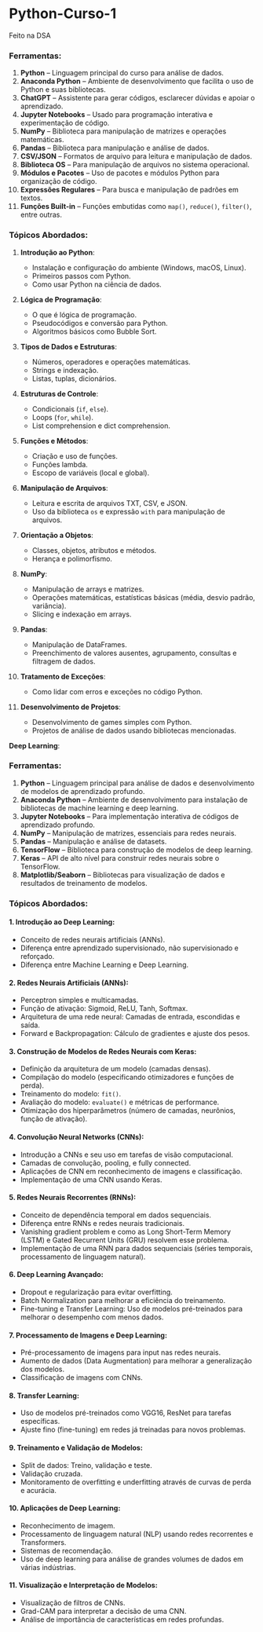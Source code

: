 # Python-Curso-1
Feito na DSA

### Ferramentas:
1. **Python** – Linguagem principal do curso para análise de dados.
2. **Anaconda Python** – Ambiente de desenvolvimento que facilita o uso de Python e suas bibliotecas.
3. **ChatGPT** – Assistente para gerar códigos, esclarecer dúvidas e apoiar o aprendizado.
4. **Jupyter Notebooks** – Usado para programação interativa e experimentação de código.
5. **NumPy** – Biblioteca para manipulação de matrizes e operações matemáticas.
6. **Pandas** – Biblioteca para manipulação e análise de dados.
7. **CSV/JSON** – Formatos de arquivo para leitura e manipulação de dados.
8. **Biblioteca OS** – Para manipulação de arquivos no sistema operacional.
9. **Módulos e Pacotes** – Uso de pacotes e módulos Python para organização de código.
10. **Expressões Regulares** – Para busca e manipulação de padrões em textos.
11. **Funções Built-in** – Funções embutidas como `map()`, `reduce()`, `filter()`, entre outras.

### Tópicos Abordados:
1. **Introdução ao Python**:
   - Instalação e configuração do ambiente (Windows, macOS, Linux).
   - Primeiros passos com Python.
   - Como usar Python na ciência de dados.
   
2. **Lógica de Programação**:
   - O que é lógica de programação.
   - Pseudocódigos e conversão para Python.
   - Algoritmos básicos como Bubble Sort.

3. **Tipos de Dados e Estruturas**:
   - Números, operadores e operações matemáticas.
   - Strings e indexação.
   - Listas, tuplas, dicionários.

4. **Estruturas de Controle**:
   - Condicionais (`if`, `else`).
   - Loops (`for`, `while`).
   - List comprehension e dict comprehension.

5. **Funções e Métodos**:
   - Criação e uso de funções.
   - Funções lambda.
   - Escopo de variáveis (local e global).

6. **Manipulação de Arquivos**:
   - Leitura e escrita de arquivos TXT, CSV, e JSON.
   - Uso da biblioteca `os` e expressão `with` para manipulação de arquivos.

7. **Orientação a Objetos**:
   - Classes, objetos, atributos e métodos.
   - Herança e polimorfismo.

8. **NumPy**:
   - Manipulação de arrays e matrizes.
   - Operações matemáticas, estatísticas básicas (média, desvio padrão, variância).
   - Slicing e indexação em arrays.

9. **Pandas**:
   - Manipulação de DataFrames.
   - Preenchimento de valores ausentes, agrupamento, consultas e filtragem de dados.

10. **Tratamento de Exceções**:
    - Como lidar com erros e exceções no código Python.

11. **Desenvolvimento de Projetos**:
    - Desenvolvimento de games simples com Python.
    - Projetos de análise de dados usando bibliotecas mencionadas.

**Deep Learning**:

### Ferramentas:
1. **Python** – Linguagem principal para análise de dados e desenvolvimento de modelos de aprendizado profundo.
2. **Anaconda Python** – Ambiente de desenvolvimento para instalação de bibliotecas de machine learning e deep learning.
3. **Jupyter Notebooks** – Para implementação interativa de códigos de aprendizado profundo.
4. **NumPy** – Manipulação de matrizes, essenciais para redes neurais.
5. **Pandas** – Manipulação e análise de datasets.
6. **TensorFlow** – Biblioteca para construção de modelos de deep learning.
7. **Keras** – API de alto nível para construir redes neurais sobre o TensorFlow.
8. **Matplotlib/Seaborn** – Bibliotecas para visualização de dados e resultados de treinamento de modelos.

### Tópicos Abordados:

#### 1. **Introdução ao Deep Learning**:
   - Conceito de redes neurais artificiais (ANNs).
   - Diferença entre aprendizado supervisionado, não supervisionado e reforçado.
   - Diferença entre Machine Learning e Deep Learning.

#### 2. **Redes Neurais Artificiais (ANNs)**:
   - Perceptron simples e multicamadas.
   - Função de ativação: Sigmoid, ReLU, Tanh, Softmax.
   - Arquitetura de uma rede neural: Camadas de entrada, escondidas e saída.
   - Forward e Backpropagation: Cálculo de gradientes e ajuste dos pesos.

#### 3. **Construção de Modelos de Redes Neurais com Keras**:
   - Definição da arquitetura de um modelo (camadas densas).
   - Compilação do modelo (especificando otimizadores e funções de perda).
   - Treinamento do modelo: `fit()`.
   - Avaliação do modelo: `evaluate()` e métricas de performance.
   - Otimização dos hiperparâmetros (número de camadas, neurônios, função de ativação).

#### 4. **Convolução Neural Networks (CNNs)**:
   - Introdução a CNNs e seu uso em tarefas de visão computacional.
   - Camadas de convolução, pooling, e fully connected.
   - Aplicações de CNN em reconhecimento de imagens e classificação.
   - Implementação de uma CNN usando Keras.

#### 5. **Redes Neurais Recorrentes (RNNs)**:
   - Conceito de dependência temporal em dados sequenciais.
   - Diferença entre RNNs e redes neurais tradicionais.
   - Vanishing gradient problem e como as Long Short-Term Memory (LSTM) e Gated Recurrent Units (GRU) resolvem esse problema.
   - Implementação de uma RNN para dados sequenciais (séries temporais, processamento de linguagem natural).

#### 6. **Deep Learning Avançado**:
   - Dropout e regularização para evitar overfitting.
   - Batch Normalization para melhorar a eficiência do treinamento.
   - Fine-tuning e Transfer Learning: Uso de modelos pré-treinados para melhorar o desempenho com menos dados.

#### 7. **Processamento de Imagens e Deep Learning**:
   - Pré-processamento de imagens para input nas redes neurais.
   - Aumento de dados (Data Augmentation) para melhorar a generalização dos modelos.
   - Classificação de imagens com CNNs.

#### 8. **Transfer Learning**:
   - Uso de modelos pré-treinados como VGG16, ResNet para tarefas específicas.
   - Ajuste fino (fine-tuning) em redes já treinadas para novos problemas.

#### 9. **Treinamento e Validação de Modelos**:
   - Split de dados: Treino, validação e teste.
   - Validação cruzada.
   - Monitoramento de overfitting e underfitting através de curvas de perda e acurácia.

#### 10. **Aplicações de Deep Learning**:
   - Reconhecimento de imagem.
   - Processamento de linguagem natural (NLP) usando redes recorrentes e Transformers.
   - Sistemas de recomendação.
   - Uso de deep learning para análise de grandes volumes de dados em várias indústrias.

#### 11. **Visualização e Interpretação de Modelos**:
   - Visualização de filtros de CNNs.
   - Grad-CAM para interpretar a decisão de uma CNN.
   - Análise de importância de características em redes profundas.

